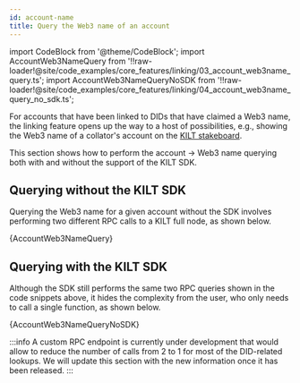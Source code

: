 ```yaml
---
id: account-name
title: Query the Web3 name of an account
---
```


import CodeBlock from '@theme/CodeBlock';
import AccountWeb3NameQuery from '!!raw-loader!@site/code_examples/core_features/linking/03_account_web3name_query.ts';
import AccountWeb3NameQueryNoSDK from '!!raw-loader!@site/code_examples/core_features/linking/04_account_web3name_query_no_sdk.ts';

For accounts that have been linked to DIDs that have claimed a Web3 name, the linking feature opens up the way to a host of possibilities, e.g., showing the Web3 name of a collator's account on the [KILT stakeboard][kilt-stakeboard].

This section shows how to perform the account -> Web3 name querying both with and without the support of the KILT SDK.

## Querying without the KILT SDK

Querying the Web3 name for a given account without the SDK involves performing two different RPC calls to a KILT full node, as shown below.

<CodeBlock className="language-js">
  {AccountWeb3NameQuery}
</CodeBlock>

## Querying with the KILT SDK

Although the SDK still performs the same two RPC queries shown in the code snippets above, it hides the complexity from the user, who only needs to call a single function, as shown below.

<CodeBlock className="language-js">
  {AccountWeb3NameQueryNoSDK}
</CodeBlock>

:::info
A custom RPC endpoint is currently under development that would allow to reduce the number of calls from 2 to 1 for most of the DID-related lookups.
We will update this section with the new information once it has been released.
:::

[kilt-stakeboard]: https://stakeboard.kilt.io/